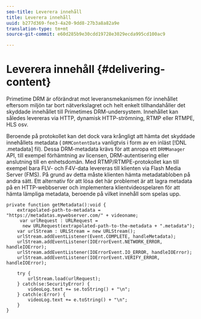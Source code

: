 ```yaml
---
seo-title: Leverera innehåll
title: Leverera innehåll
uuid: b277d369-fee3-4a20-9dd8-27b3a8a82a9e
translation-type: tm+mt
source-git-commit: e60d285b9e30cdd19728e3029ecda995cd100ac9

---
```



# Leverera innehåll {#delivering-content}

Primetime DRM är oförändrat mot leveransmekanismen för innehållet eftersom miljön tar bort nätverkslagret och helt enkelt tillhandahåller det skyddade innehållet till Primetimes DRM-undersystem. Innehållet kan således levereras via HTTP, dynamisk HTTP-strömning, RTMP eller RTMPE, HLS osv.

Beroende på protokollet kan det dock vara krångligt att hämta det skyddade innehållets metadata ( `DRMContentData` vanligtvis i form av en inläst [!DNL .metadata] fil). Dessa DRM-metadata krävs för att anropa ett `DRMManager` API, till exempel förhämtning av licensen, DRM-autentisering eller anslutning till en enhetsdomän. Med RTMP/RTMPE-protokollet kan till exempel bara FLV- och F4V-data levereras till klienten via Flash Media Server (FMS). På grund av detta måste klienten hämta metadatabloben på andra sätt. Ett alternativ för att lösa det här problemet är att lagra metadata på en HTTP-webbserver och implementera klientvideospelaren för att hämta lämpliga metadata, beroende på vilket innehåll som spelas upp.

```
private function getMetadata():void { 
    extrapolated-path-to-metadata = "https://metadatas.mywebserver.com/" + videoname; 
     var urlRequest : URLRequest =  
      new URLRequest(extrapolated-path-to-the-metadata + ".metadata");  
    var urlStream : URLStream = new URLStream();  
    urlStream.addEventListener(Event.COMPLETE, handleMetadata);  
    urlStream.addEventListener(IOErrorEvent.NETWORK_ERROR, handleIOError);  
    urlStream.addEventListener(IOErrorEvent.IO_ERROR, handleIOError);  
    urlStream.addEventListener(IOErrorEvent.VERIFY_ERROR, handleIOError);  
 
    try { 
        urlStream.load(urlRequest);  
    } catch(se:SecurityError) { 
        videoLog.text += se.toString() + "\n";  
    } catch(e:Error) { 
        videoLog.text += e.toString() + "\n";  
    } 
} 
```

